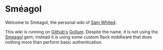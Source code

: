 <!-- --- title: Sméagol -->
# Sméagol

Welcome to Sméagol, the personal wiki of [Sam Whited](https://samwhited.com).

This wiki is running on [Github's](https://github.com/github) [Gollum](https://github.com/github/gollum). Despite the name, it is not using the [Smeagol](https://github.com/rubyworks/smeagol) gem; instead it is using some custom Rack middlware that does nothing more than perform basic authentication.

